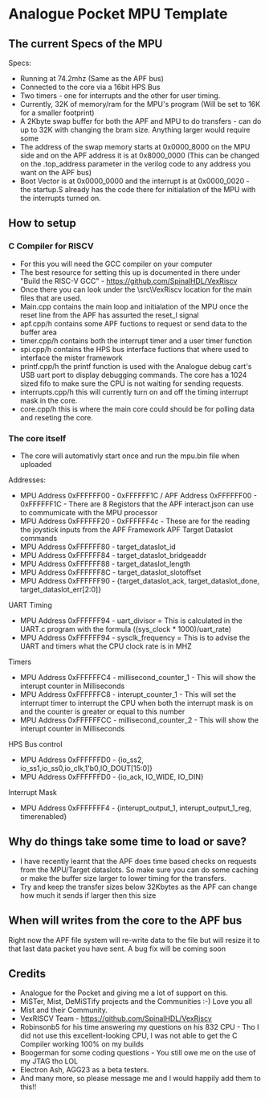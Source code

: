 # Analogue Pocket MPU Template

## The current Specs of the MPU

Specs:
* Running at 74.2mhz (Same as the APF bus)
* Connected to the core via a 16bit HPS Bus 
* Two timers - one for interrupts and the other for user timing.
* Currently, 32K of memory/ram for the MPU's program (Will be set to 16K for a smaller footprint)
* A 2Kbyte swap buffer for both the APF and MPU to do transfers - can do up to 32K with changing the bram size. Anything larger would require some 
* The address of the swap memory starts at 0x0000_8000 on the MPU side and on the APF address it is at 0x8000_0000 (This can be changed on the .top_address parameter in the verilog code to any address you want on the APF bus)
* Boot Vector is at 0x0000_0000 and the interrupt is at 0x0000_0020 - the startup.S already has the code there for initialation of the MPU with the interrupts turned on.

## How to setup

### C Compiler for RISCV
* For this you will need the GCC compiler on your computer
* The best resource for setting this up is documented in there under "Build the RISC-V GCC" - https://github.com/SpinalHDL/VexRiscv
* Once there you can look under the \src\VexRiscv location for the main files that are used.
* Main.cpp contains the main loop and initialation of the MPU once the reset line from the APF has assurted the reset_l signal
* apf.cpp/h contains some APF fuctions to request or send data to the buffer area
* timer.cpp/h contains both the interrupt timer and a user timer function
* spi.cpp/h contains the HPS bus interface fuctions that where used to interface the mister framework
* printf.cpp/h the printf function is used with the Analogue debug cart's USB uart port to display debugging commands. The core has a 1024 sized fifo to make sure the CPU is not waiting for sending requests.
* interrupts.cpp/h this will currently turn on and off the timing interrupt mask in the core.
* core.cpp/h this is where the main core could should be for polling data and reseting the core. 

### The core itself
* The core will automativly start once and run the mpu.bin file when uploaded

Addresses: 
* MPU Address 0xFFFFFF00 - 0xFFFFFF1C / APF Address 0xFFFFFF00 - 0xFFFFFF1C - There are 8 Registors that the APF interact.json can use to commumicate with the MPU processor
* MPU Address 0xFFFFFF20 - 0xFFFFFF4c - These are for the reading the joystick inputs from the APF Framework
APF Target Dataslot commands
* MPU Address 0xFFFFFF80 - target_dataslot_id 
* MPU Address 0xFFFFFF84 - target_dataslot_bridgeaddr
* MPU Address 0xFFFFFF88 - target_dataslot_length
* MPU Address 0xFFFFFF8C - target_dataslot_slotoffset
* MPU Address 0xFFFFFF90 - {target_dataslot_ack, target_dataslot_done, target_dataslot_err[2:0]}

UART Timing
* MPU Address 0xFFFFFF94 - uart_divisor = This is calculated in the UART.c program with the formula ((sys_clock * 1000)/uart_rate)
* MPU Address 0xFFFFFF94 - sysclk_frequency = This is to advise the UART and timers what the CPU clock rate is in MHZ

Timers
* MPU Address 0xFFFFFFC4 - millisecond_counter_1 - This will show the interupt counter in Milliseconds
* MPU Address 0xFFFFFFC8 - interupt_counter_1 - This will set the interrupt timer to interrupt the CPU when both the interrupt mask is on and the counter is greater or equal to this number
* MPU Address 0xFFFFFFCC - millisecond_counter_2 - This will show the interupt counter in Milliseconds

HPS Bus control
* MPU Address 0xFFFFFFD0 - {io_ss2, io_ss1,io_ss0,io_clk,1'b0,IO_DOUT[15:0]}
* MPU Address 0xFFFFFFD0 - {io_ack, IO_WIDE, IO_DIN}

Interrupt Mask
* MPU Address 0xFFFFFFF4 - {interupt_output_1, interupt_output_1_reg, timerenabled}

## Why do things take some time to load or save?

* I have recently learnt that the APF does time based checks on requests from the MPU/Target dataslots. So make sure you can do some caching or make the buffer size larger to lower timing for the transfers.
* Try and keep the transfer sizes below 32Kbytes as the APF can change how much it sends if larger then this size

## When will writes from the core to the APF bus 

Right now the APF file system will re-write data to the file but will resize it to that last data packet you have sent. A bug fix will be coming soon

## Credits

* Analogue for the Pocket and giving me a lot of support on this.
* MiSTer, Mist, DeMiSTify projects and the Communities :-) Love you all
* Mist and their Community.
* VexRISCV Team - https://github.com/SpinalHDL/VexRiscv
* Robinsonb5 for his time answering my questions on his 832 CPU - Tho I did not use this excellent-looking CPU, I was not able to get the C Compiler working 100% on my builds
* Boogerman for some coding questions - You still owe me on the use of my JTAG tho LOL
* Electron Ash, AGG23 as a beta testers.
* And many more, so please message me and I would happily add them to this!!
